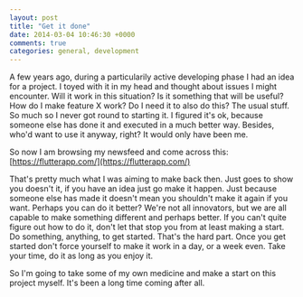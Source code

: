 ```yaml
---
layout: post
title: "Get it done"
date: 2014-03-04 10:46:30 +0000
comments: true
categories: general, development
---
```


A few years ago, during a particularily active developing phase I had an idea for a project.
I toyed with it in my head and thought about issues I might encounter. Will it work
in this situation? Is it something that will be useful? How do I make feature X work?
Do I need it to also do this? The usual stuff. So much so I never got round to starting it.
I figured it's ok, because someone else has done it and executed in a much better way. 
Besides, who'd want to use it anyway, right? It would only have been me.

So now I am browsing my newsfeed and come across this: [https://flutterapp.com/](https://flutterapp.com/)

That's pretty much what I was aiming to make back then. Just goes to show you doesn't it,
if you have an idea just go make it happen. Just because someone else has made it doesn't
mean you shouldn't make it again if you want. Perhaps you can do it better? We're not all
innovators, but we are all capable to make something different and perhaps better.
If you can't quite figure out how to do it, don't let that stop you from at least making a start.
Do something, anything, to get started. That's the hard part. Once you get started don't force
yourself to make it work in a day, or a week even. Take your time, do it as long as you enjoy it.

So I'm going to take some of my own medicine and make a start on this project myself. It's been a
long time coming after all.
